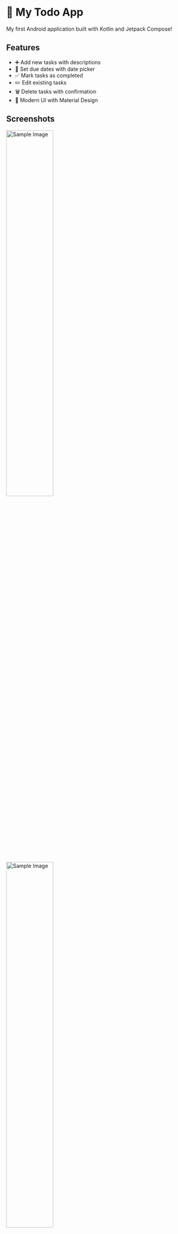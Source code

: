 # 📝 My Todo App

My first Android application built with Kotlin and Jetpack Compose!

## Features
- ➕ Add new tasks with descriptions
- 📅 Set due dates with date picker
- ✅ Mark tasks as completed
- ✏️ Edit existing tasks
- 🗑️ Delete tasks with confirmation
- 📱 Modern UI with Material Design

## Screenshots
<img src="![Screenshot_20250629_073944_TodoApp](https://github.com/user-attachments/assets/193c6b58-3779-473e-9dac-952253e72b5f)" alt="Sample Image" style="width:50%; height:auto;">

<img src="![Screenshot_20250629_073955_TodoApp](https://github.com/user-attachments/assets/a5fe6c84-53c2-409d-b769-0da0198c51df)" alt="Sample Image" style="width:50%; height:auto;">



## Tech Stack
- **Language**: Kotlin
- **UI**: Jetpack Compose
- **Platform**: Android
- **IDE**: Android Studio

## How to Run
1. Clone this repository
2. Open in Android Studio
3. Run on device or emulator

Built as part of my Android development learning journey! 🚀
